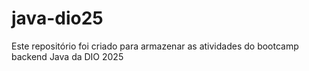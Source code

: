# java-dio25
Este repositório foi criado para armazenar as atividades do bootcamp backend Java da DIO 2025
